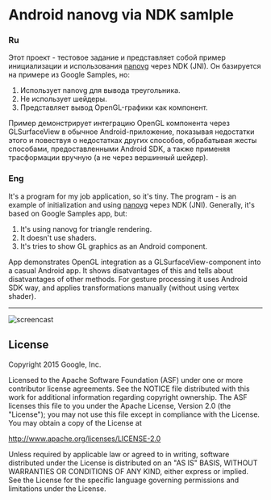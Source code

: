 Android nanovg via NDK samlple
=========
### Ru
Этот проект - тестовое задание и представляет собой пример инициализации и использования [nanovg](https://github.com/memononen/nanovg) через NDK (JNI).
Он базируется на примере из Google Samples, но:

 1. Использует nanovg для вывода треугольника.
 1. Не использует шейдеры.
 1. Представляет вывод OpenGL-графики как компонент.
 
Пример демонстрирует интеграцию OpenGL компонента через GLSurfaceView в обычное Android-приложение, показывая недостатки этого и повествуя о недостатках других способов, обрабатывая жесты способами, предоставленными Android SDK, а также применяя трасформации вручную (а не через вершинный шейдер).
 
### Eng  
It's a program for my job application, so it's tiny. The program - is an example of initialization and using [nanovg](https://github.com/memononen/nanovg) через NDK (JNI).
Generally, it's based on Google Samples app, but:  

 1. It's using nanovg for triangle rendering.
 1. It doesn't use shaders. 
 1. It's tries to show GL graphics as an Android component.

App demonstrates OpenGL integration as a GLSurfaceView-component into a casual Android app. It shows disatvantages of this and tells about disatvantages of other methods. For gesture processing it uses Android SDK way, and applies transformations manually (without using vertex shader).

-----------
![screencast](screencast.git)

License
-------
Copyright 2015 Google, Inc.

Licensed to the Apache Software Foundation (ASF) under one or more contributor
license agreements.  See the NOTICE file distributed with this work for
additional information regarding copyright ownership.  The ASF licenses this
file to you under the Apache License, Version 2.0 (the "License"); you may not
use this file except in compliance with the License.  You may obtain a copy of
the License at

  http://www.apache.org/licenses/LICENSE-2.0

Unless required by applicable law or agreed to in writing, software
distributed under the License is distributed on an "AS IS" BASIS, WITHOUT
WARRANTIES OR CONDITIONS OF ANY KIND, either express or implied.  See the
License for the specific language governing permissions and limitations under
the License.
